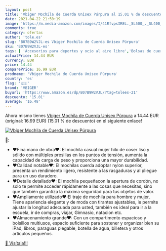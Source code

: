```yaml
---
layout: post
title: 'Vbiger Mochila de Cuerda Unisex Púrpura al 15.01 % de descuento'
date: 2021-04-22 21:50:19
image: 'https://m.media-amazon.com/images/I/41RfvpsIREL._SL500_._SL400_.jpg'
comments: true
category: ofertas
author: 'tole.es'
slug: 'B07B9W2VJL-es Vbiger Mochila de Cuerda Unisex Púrpura'
sku: 'B07B9W2VJL-es'
tags: [ 'Accesorios para deportes y ocio al aire libre','Bolsas de cuerdas para el gimnasio','Bolsas de gimnasia','Deportes y aire libre','mochila','vbiger', ]
actualPrice: 14.44 EUR
currency: EUR
price: 14.44
comparePrice: 16.99 EUR
prodname: 'Vbiger Mochila de Cuerda Unisex Púrpura'
country: 'es'
flag: '🇪🇸'
brand: 'VBIGER'
buyurl: 'https://www.amazon.es/dp/B07B9W2VJL/?tag=tolees-21'
descuento: '15.01'
average: '16.48'
---
```


Ahora mismo tienes [Vbiger Mochila de Cuerda Unisex Púrpura](https://www.amazon.es/dp/B07B9W2VJL/?tag=tolees-21) a 14.44 EUR (original: 16.99 EUR) (15.01 %  de descuento) en el siguiente enlace!

[![Vbiger Mochila de Cuerda Unisex Púrpura](https://m.media-amazon.com/images/I/41RfvpsIREL._SL500_._SL400_.jpg)](https://www.amazon.es/dp/B07B9W2VJL/?tag=tolees-21)

🔎:

- ❤Fina mano de obra❤: El mochila casual mujer hilo de coser liso y sólido con múltiples presillas en los puntos de tensión, aumenta la capacidad de carga de peso y proporciona una mayor durabilidad.
- ❤Calidad notable❤: El mochilas cuerda adoptar nylon superior, presenta un rendimiento ligero, resistente a las rasgaduras y al pliegue para un uso duradero.
- ❤Detalle detallado❤: El mochila pequeñacon la apertura de cordón, no solo te permite acceder rápidamente a las cosas que necesitas, sino que también garantiza la máxima seguridad para tus objetos de valor.
- ❤Ampliamente utilizado❤:El traje de mochila para hombre y mujer, Tiene apariencia elegante y de moda con tirantes ajustables, le permite ajustar la longitud adecuada para usted, también es ideal para ir a la escuela, ir de compras, viajar, Gimnasio, natacion etc.
- ❤Almacenamiento grande❤: Con un compartimento espacioso y bolsillos multiusos, espacio suficiente para sostener y organizar bien su iPad, libros, paraguas plegable, botella de agua, billetera y otros artículos pequeños.

[🛒 Visítala!!!](https://www.amazon.es/dp/B07B9W2VJL/?tag=tolees-21)
